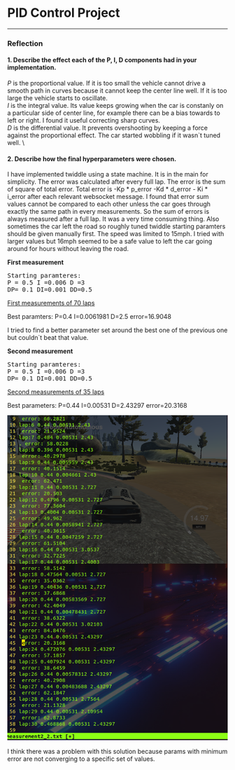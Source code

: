 # **PID Control Project** 

---
### Reflection

#### 1. Describe the effect each of the P, I, D components had in your implementation.

_P_ is the proportional value. If it is too small the vehicle cannot drive a smooth path in curves because it cannot keep the center line well. If it is too large the vehicle starts to oscillate. \
_I_ is the integral value. Its value keeps growing when the car is constanly on a particular side of center line, for example there can be a bias towards to left or right. I found it useful correcting sharp curves. \
_D_ is the differential value. It prevents overshooting by keeping a force against the proportional effect. The car started wobbling if it wasn`t tuned well. \

#### 2. Describe how the final hyperparameters were chosen.
I have implemented twiddle using a state machine. It is in the main for simplicity. The error was calculated after every full lap. The error is the sum of square of total error. Total error is -Kp * p_error -Kd * d_error - Ki * i_error after each relevant websocket message.
I found that error sum values cannot be compared to each other unless the car goes through exactly the same path in every measurements. So the sum of errors is always measured after a full lap. It was a very time consuming thing. Also sometimes the car left the road so roughly tuned twiddle starting paramters should be given manually first.
The speed was limited to 15mph. I tried with larger values but 16mph seemed to be a safe value to left the car going around for hours without leaving the road.

__First measurement__
<pre>
Starting paramteres:
P = 0.5 I =0.006 D =3
DP= 0.1 DI=0.001 DD=0.5
</pre>
[First measurements of 70 laps](https://github.com/balinth0rvath/CarND-PID-Control-Project/blob/master/measurements_1.txt)

Best paramters:
P=0.4 I=0.0061981 D=2.5 error=16.9048

I tried to find a better parameter set around the best one of the previous one but couldn`t beat that value.

__Second measurement__
<pre>
Starting paramteres:
P = 0.5 I =0.006 D =3
DP= 0.1 DI=0.001 DD=0.5
</pre>
[Second measurements of 35 laps](https://github.com/balinth0rvath/CarND-PID-Control-Project/blob/master/measurements_2.txt)

Best parameters:
P=0.44 I=0.00531 D=2.43297 error=20.3168

![alt text](https://github.com/balinth0rvath/CarND-PID-Control-Project/blob/master/measurement2.png)

I think there was a problem with this solution because params with minimum error are not converging to a specific set of values. 

